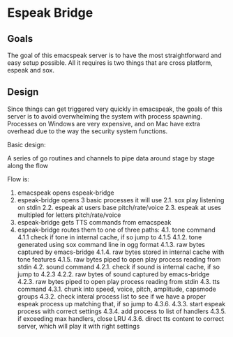 # Espeak Bridge

## Goals

The goal of this emacspeak server is to have the most straightforward and easy
setup possible.  All it requires is two things that are cross platform, espeak
and sox.

## Design

Since things can get triggered very quickly in emacspeak, the goals of this
server is to avoid overwhelming the system with process spawning.  Processes on
Windows are very expensive, and on Mac have extra overhead due to the way the
security system functions.

Basic design:

A series of go routines and channels to pipe data around stage by stage along
the flow

Flow is: 

1. emacspeak opens espeak-bridge 
2. espeak-bridge opens 3 basic processes it will use
2.1. sox play listening on stdin
2.2. espeak at users base pitch/rate/voice
2.3. espeak at uses multipled for letters pitch/rate/voice
3. espeak-bridge gets TTS commands from emacspeak 
4. espeak-bridge routes them to one of three paths:
4.1. tone command
4.1.1 check if tone in internal cache, if so jump to 4.1.5
4.1.2. tone generated using sox command line in ogg format
4.1.3. raw bytes captured by emacs-bridge
4.1.4. raw bytes stored in internal cache with tone features
4.1.5. raw bytes piped to open play process reading from stdin
4.2. sound command
4.2.1. check if sound is internal cache, if so jump to 4.2.3
4.2.2. raw bytes of sound captured by emacs-bridge
4.2.3. raw bytes piped to open play process reading from stdin
4.3. tts command
4.3.1. chunk into speed, voice, pitch, amplitude, capsmode groups
4.3.2. check interal process list to see if we have a proper 
       espeak process up matching that, if so jump to 4.3.6.
4.3.3. start espeak process with correct settings 
4.3.4. add process to list of handlers
4.3.5. if exceeding max handlers, close LRU
4.3.6. direct tts content to correct server, which will play it with right settings
